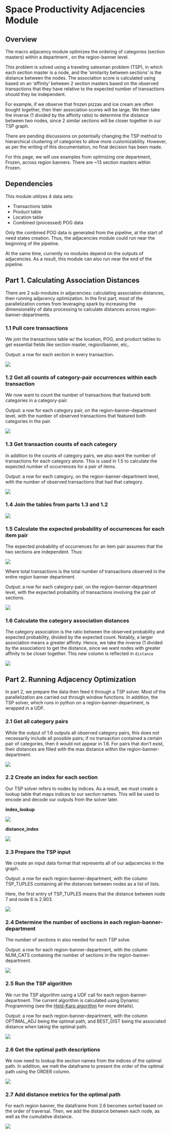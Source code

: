 # Space Productivity Adjacencies Module

## Overview

The macro adjacency module optimizes the ordering of categories (section masters) within a department , on the region-banner level.

This problem is solved using a traveling salesman problem (TSP), in which each section master is a node, and the ‘similarity between sections’ is the distance between the nodes. The association score is calculated using based on an  ‘affinity’ between 2 section masters based on the observed transactions that they have relative to the expected number of transactions should they be independent.

For example, if we observe that frozen pizzas and ice cream are often bought together, then their association scores will be large. We then take the inverse (1 divided by the affinity ratio) to determine the distance between two nodes, since 2 similar sections will be closer together in our TSP graph.

There are pending discussions on potentially changing the TSP method to hierarchical clustering of categories to allow more customizability. However, as per the writing of this documentation, no final decision has been made.

For this page, we will use examples from optimizing one department, Frozen, across region banners. There are ~13 section masters within Frozen. 

## Dependencies

This module utilizes 4 data sets:

- Transactions table
- Product table
- Location table
- Combined (processed) POG data

Only the combined POG data is generated from the pipeline, at the start of need states creation. Thus, the adjacencies module could run near the beginning of the pipeline.

At the same time, currently no modules depend on the outputs of adjacencies. As a result, this module can also run near the end of the pipeline.

## Part 1. Calculating Association Distances

There are 2 sub-modules in adjacencies: calculating association distances, then running adjacency optimization. In the first part, most of the parallelization comes from leveraging spark by increasing the dimensionality of data processing to calculate distances across region-banner-departments.

### 1.1 Pull core transactions

We join the transactions table w/ the location, POG, and product tables to get essential fields like section master, region/banner, etc,.

Output: a row for each section in every transaction. 

![](../img/07_adjacencies_core_transaction.png)

### 1.2 Get all counts of category-pair occurrences within each transaction

We now want to count the number of transactions that featured both categories in a category-pair. 

Output: a row for each category pair, on the region-banner-department level, with the number of observed transactions that featured both categories in the pair.

![](../img/07_adjacencies_core_cat_pair.png)

### 1.3 Get transaction counts of each category

In addition to the counts of category pairs, we also want the number of transactions for each category alone. This is used in 1.5 to calculate the expected number of occurrences for a pair of items.

Output: a row for each category, on the region-banner-department level, with the number of observed transactions that had that category.

![](../img/07_adjacencies_core_trans_count.png)

### 1.4 Join the tables from parts 1.3 and 1.2

![](../img/07_adjacencies_joined_table.png)

### 1.5 Calculate the expected probability of occurrences for each item pair

The expected probability of occurrences for an item pair assumes that the two sections are independent. Thus:

![](../img/07_adjacencies_chi_formula.png)

Where total transactions is the total number of transactions observed in the entire region banner department.

Output: a row for each category-pair, on the region-banner-department level, with the expected probability of transactions involving the pair of sections. 

![](../img/07_adjacencies_chi_sample_table.png)

### 1.6 Calculate the category association distances

The category association is the ratio between the observed probability and expected probability, divided by the expected count. Notably, a larger association means a greater affinity. Hence, we take the inverse (1 divided by the association) to get the distance, since we want nodes with greater affinity to be closer together. This new column is reflected in `distance`

![](../img/07_adjacencies_distances.png)

## Part 2. Running Adjacency Optimization

In part 2, we prepare the data then feed it through a TSP solver. Most of the parallelization are carried out through window functions. In addition, the TSP solver, which runs in python on a region-banner-department, is wrapped in a UDF. 

### 2.1 Get all category pairs

While the output of 1.6 outputs all observed category pairs, this does not necessarily include all possible pairs; if no transaction contained a certain pair of categories, then it would not appear in 1.6. For pairs that don’t exist, their distances are filled with the max distance within the region-banner-department.

![](../img/07_adjacencies_optim_all_pairs.png)

### 2.2 Create an index for each section

Our TSP solver refers to nodes by indices. As a result, we must create a lookup table that maps indices to our section names. This will be used to encode and decode our outputs from the solver later.

**index_lookup**

![](../img/07_adjacencies_index_lookup.png)

**distance_index**

![](../img/07_adjacencies_distance_index.png)

### 2.3 Prepare the TSP input

We create an input data format that represents all of our adjacencies in the graph.

Output: a row for each region-banner-department, with the column TSP_TUPLES containing all the distances between nodes as a list of lists.

Here, the first entry of TSP_TUPLES means that the distance between node 7 and node 6 is 2.903.

![](../img/07_adjacencies_tsp_input.png)

### 2.4 Determine the number of sections in each region-banner-department

The number of sections in also needed for each TSP solve.

Output: a row for each region-banner-department, with the column NUM_CATS containing the number of sections in the region-banner-department.

![](../img/07_adjacencies_num_cats.png)

### 2.5 Run the TSP algorithm

We run the TSP algorithm using a UDF call for each region-banner-department. The current algorithm is calculated using Dynamic Programming (see the [Held-Karp algorithm](https://en.wikipedia.org/wiki/Held–Karp_algorithm) for more details). 

Output: a row for each region-banner-department, with the column OPTIMAL_ADJ being the optimal path, and BEST_DIST being the associated distance when taking the optimal path.

![](../img/07_adjacencies_tsp_algorithm.png)

### 2.6 Get the optimal path descriptions

We now need to lookup the section names from the indices of the optimal path. In addition, we melt the dataframe to present the order of the optimal path using the ORDER column.

![](../img/07_adjacencies_optim_path_desc.png)

### 2.7 Add distance metrics for the optimal path

For each region banner, the dataframe from 2.6 becomes sorted based on the order of traversal. Then, we add the distance between each node, as well as the cumulative distance. 

![](../img/07_adjacencies_optim_distance.png)